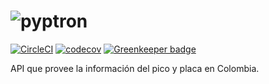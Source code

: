 # ![pyptron](https://www.pyphoy.com/imgs/pyphoy.svg)

[![CircleCI](https://circleci.com/gh/archemiro/pyptron.svg?style=svg&circle-token=bfe5c943eb27c4652db14ec97e260d209b781320)](https://circleci.com/gh/archemiro/pyptron)
[![codecov](https://codecov.io/gh/archemiro/pyptron/branch/master/graph/badge.svg?token=RAseyr6kQB)](https://codecov.io/gh/archemiro/pyptron) [![Greenkeeper badge](https://badges.greenkeeper.io/picoyplaca/pyptron.svg)](https://greenkeeper.io/)

API que provee la información del pico y placa en Colombia.
